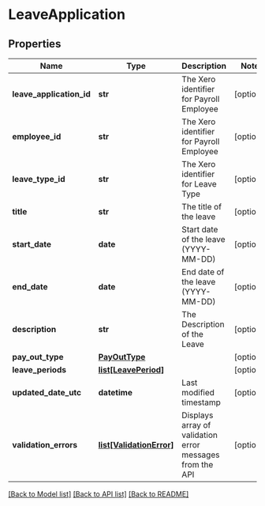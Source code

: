 # LeaveApplication

## Properties
Name | Type | Description | Notes
------------ | ------------- | ------------- | -------------
**leave_application_id** | **str** | The Xero identifier for Payroll Employee | [optional] 
**employee_id** | **str** | The Xero identifier for Payroll Employee | [optional] 
**leave_type_id** | **str** | The Xero identifier for Leave Type | [optional] 
**title** | **str** | The title of the leave | [optional] 
**start_date** | **date** | Start date of the leave (YYYY-MM-DD) | [optional] 
**end_date** | **date** | End date of the leave (YYYY-MM-DD) | [optional] 
**description** | **str** | The Description of the Leave | [optional] 
**pay_out_type** | [**PayOutType**](PayOutType.md) |  | [optional] 
**leave_periods** | [**list[LeavePeriod]**](LeavePeriod.md) |  | [optional] 
**updated_date_utc** | **datetime** | Last modified timestamp | [optional] 
**validation_errors** | [**list[ValidationError]**](ValidationError.md) | Displays array of validation error messages from the API | [optional] 

[[Back to Model list]](../README.md#documentation-for-models) [[Back to API list]](../README.md#documentation-for-api-endpoints) [[Back to README]](../README.md)


